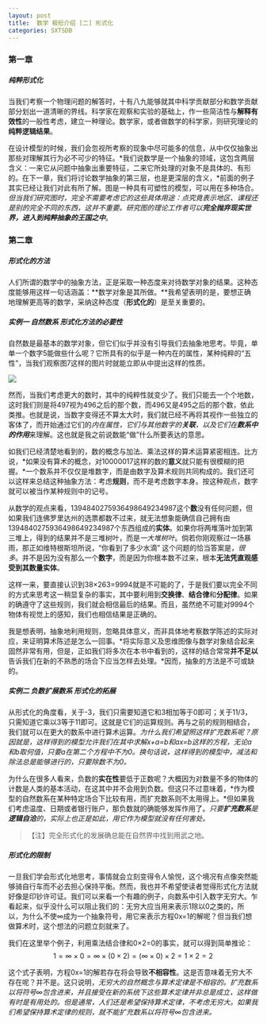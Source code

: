 ```yaml
---
layout: post
title:  数学 极短介绍 [二] 形式化
categories: SXTSDB
---
```


### 第一章

##### 纯粹形式化

当我们考察一个物理问题的解答时，十有八九能够就其中科学贡献部分和数学贡献部分划出一道清晰的界线。科学家在观察和实验的基础上，作一些简洁性与**解释有效性**的一般性考虑，建立一种理论。数学家，或者做数学的科学家，则研究理论的**纯粹逻辑结果**。

在设计模型的时候，我们会忽视所考察的现象中尽可能多的信息，从中仅仅抽象出那些对理解其行为必不可少的特征。*我们说数学是一个抽象的领域，这包含两层含义：一来它从问题中抽象出重要特征，二来它所处理的对象不是具体的、有形的。在下一章，我们将讨论数学抽象的第三层，也是更深层的含义，*前面的例子其实已经让我们对此有所了解。图是一种具有可塑性的模型，可以用在多种场合。*但当我们研究图时，完全不需要考虑它的这些具体用途：点究竟表示地区、课程还是别的完全不同的东西，这并不重要。研究图的理论工作者可以**完全抛弃现实世界，进入到纯粹抽象的王国之中***。

### 第二章

##### 形式化的方法

人们所谓的数学中的抽象方法，正是采取一种态度来对待数学对象的结果。这种态度能够用这样一句话涵盖：**数学对象是其所做。**我希望表明的是，要想正确地理解更高等的数学，采纳这种态度（**形式化的**）是至关重要的。

##### 实例一 自然数系 形式化方法的必要性

自然数是最基本的数学对象，但它们似乎并没有引导我们去抽象地思考。毕竟，单单一个数字5能做些什么呢？它所具有的似乎是一种内在的属性，某种纯粹的“五性”，当我们观察图7这样的图片时就能立即从中提出这样的性质。

<img style="display: block; margin: 0 auto;" src="/assets/pictures/五.png" />

然而，当我们考虑更大的数时，其中的纯粹性就变少了。我们只能去一个个地数，这时我们则是将497视为496之后的那个数，而496又是495之后的那个数，依此类推。也就是说，当数字变得还不算太大时，我们就已经不再将其视作一些独立的客体了，而开始通过它们的*内在属性，它们与其他数字的**关联**，以及它们在**数系中的作用***来理解。这也就是我之前说数能“做”什么所要表达的意思。

如我们已经清楚地看到的，数的概念与加法、乘法这样的算术运算紧密相连。比方说，*如果没有算术的概念，对10000017这样的数的**意义**就只能有很模糊的把握。*一个数系并不仅仅是堆数字，而是由数字及算术规则共同构成的。我们还可以这样来总结这种抽象方法：考虑**规则**，而不是考虑数字本身。按这种观点，数字就可以被当作某种规则中的记号。

从数学的观点来看，1394840275936498649234987这个**数**没有任何问题，但如果我们连佛罗里达州的选票都数不过来，就无法想象能确信自己拥有由1394840275936498649234987个东西组成的**实体**。如果你将两堆落叶加到第三堆上，得到的结果并不是三堆树叶，而是*一大堆树叶*。倘若你刚观察过一场暴雨，那正如维特根斯坦所说，“你看到了多少水滴” 这个问题的恰当答案是，*很多*。并不是因为没有那么一个**数字**，而是因为你根本数不过来，根本**无法凭直观感受到其数量实体**。

这样一来，要直接认识到38×263=9994就是不可能的了，于是我们要以完全不同的方式来思考这一稍显复杂的事实，其中要利用到**交换律**、**结合律**和**分配律**。如果的确遵守了这些规则，我们就会相信最后的结果。而且，虽然绝不可能对9994个物体有视觉上的感知，我们也相信结果是正确的。

我是想表明，抽象地利用规则，忽略具体意义，而非具体地考察数学陈述的实际对应，来证明算术陈述是怎么一回事。*将实际意义及思维图像与数学对象结合起来固然非常有用，但是，正如我们将多次在本书中看到的，这样的结合常常**并不足以**告诉我们在新的不熟悉的场合下应当怎样去处理。*因而，抽象的方法是不可或缺的。

##### 实例二 负数扩展数系 形式化的拓展

从形式化的角度看，关于-3，我们只需要知道它和3相加等于0即可；关于11/3，只需知道它乘以3等于11即可。这就是它们的运算规则。再与之前的规则相结合，我们就可以在更大的数系中进行算术运算。*为什么我们希望照这样扩充数系呢？原因就是，这样得到的模型允许我们在其中求解x+a=b和ax=b这样的方程，无论a和b取何值，只要a在第二个方程中不为0。换句话说，这样得到的模型中，减法和除法总是能够进行的，只要除数不为0。*

为什么在很多人看来，负数的**实在性**要低于正数呢？大概因为对数量不多的物体的计数是人类的基本活动，在这其中并不会用到负数。但这只不过意味着，*作为模型的自然数系在某种特定场合下比较有用，而扩充数系则不太用得上。*但如果我们考虑温度、日期或者银行账户，那负数就的确能够发挥作用了。*只要**扩充数系**是**逻辑自洽**的，实际上也正是如此，用它作为模型就没有任何害处。*

>【注】完全形式化的发展确总能在自然界中找到用武之地。

##### 形式化的限制

一旦我们学会形式化地思考，事情就会立刻变得令人愉悦，这个境况有点像突然能够骑自行车而不必去担心保持平衡。然而，我也并不希望使读者觉得形式化方法就好像是印钞许可证。我们可以来看一个有趣的例子，向数系中引入数字无穷大。乍看起来，似乎没什么可以阻止我们的：无穷大应当用来表示1除以0之类的，所以，为什么不使∞成为一个抽象符号，用它来表示方程0x=1的解呢？但当我们想做算术时，这个想法的问题立刻就来了。

我们在这里举个例子，利用乘法结合律和0×2=0的事实，就可以得到简单推论：$$ 1=∞×0=∞×(0×2)=(∞×0)×2=1×2=2 $$

这个式子表明，方程0x=1的解若存在将会导致**不相容性**。这是否意味着无穷大不存在呢？并不是。这只说明，*无穷大的自然概念与算术定律是不相容的。扩充数系以将符号∞包含进来，并且接受在新的系统下这些算术定律并非总是成立，这样做有时是有用处的。但是通常，人们还是希望保持算术定律，不考虑无穷大。如果我们希望保持算术定律的规则，就不能扩充数系以将符号∞包含进来。*

